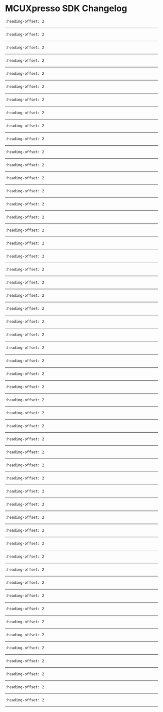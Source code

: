 # MCUXpresso SDK Changelog

```{include} ../../../../drivers/anactrl/doxygen/ChangeLog_anactrl.md
:heading-offset: 2
```
---
```{include} ../../../../drivers/aoi/doxygen/ChangeLog_aoi.md
:heading-offset: 2
```
---
```{include} ../../../../drivers/cache/cache64/doxygen/ChangeLog_cache.md
:heading-offset: 2
```
---
```{include} ../../../../drivers/cache/lpcac_n4a_mcxn/doxygen/ChangeLog_cache_lpcac.md
:heading-offset: 2
```
---
```{include} ../../../../drivers/cdog/doxygen/ChangeLog_cdog.md
:heading-offset: 2
```
---
```{include} ../../../../devices/LPC/LPC5500/LPC55S36/drivers/doxygen/ChangeLog_clock.md
:heading-offset: 2
```
---
```{include} ../../../../drivers/cmp_1/doxygen/ChangeLog_cmp.md
:heading-offset: 2
```
---
```{include} ../../../../drivers/common/doxygen/ChangeLog_common.md
:heading-offset: 2
```
---
```{include} ../../../../drivers/crc/doxygen/ChangeLog_crc.md
:heading-offset: 2
```
---
```{include} ../../../../drivers/ctimer/doxygen/ChangeLog_ctimer.md
:heading-offset: 2
```
---
```{include} ../../../../drivers/dac_1/doxygen/ChangeLog_dac.md
:heading-offset: 2
```
---
```{include} ../../../../drivers/lpc_dma/doxygen/ChangeLog_dma.md
:heading-offset: 2
```
---
```{include} ../../../../drivers/dmic/doxygen/ChangeLog_dmic.md
:heading-offset: 2
```
---
```{include} ../../../../drivers/dmic/doxygen/ChangeLog_dmic_dma.md
:heading-offset: 2
```
---
```{include} ../../../../drivers/enc/doxygen/ChangeLog_enc.md
:heading-offset: 2
```
---
```{include} ../../../../drivers/flexcomm/doxygen/ChangeLog_flexcomm.md
:heading-offset: 2
```
---
```{include} ../../../../drivers/flexspi/doxygen/ChangeLog_flexspi.md
:heading-offset: 2
```
---
```{include} ../../../../drivers/flexspi/doxygen/ChangeLog_flexspi_dma.md
:heading-offset: 2
```
---
```{include} ../../../../drivers/lpc_freqme/doxygen/ChangeLog_freqme.md
:heading-offset: 2
```
---
```{include} ../../../../drivers/gint/doxygen/ChangeLog_gint.md
:heading-offset: 2
```
---
```{include} ../../../../drivers/lpc_gpio/doxygen/ChangeLog_gpio.md
:heading-offset: 2
```
---
```{include} ../../../../drivers/hscmp/doxygen/ChangeLog_hscmp.md
:heading-offset: 2
```
---
```{include} ../../../../drivers/flexcomm/i2c/doxygen/ChangeLog_i2c.md
:heading-offset: 2
```
---
```{include} ../../../../drivers/flexcomm/i2s/doxygen/ChangeLog_i2s.md
:heading-offset: 2
```
---
```{include} ../../../../drivers/flexcomm/i2s/doxygen/ChangeLog_i2s_dma.md
:heading-offset: 2
```
---
```{include} ../../../../drivers/i3c/doxygen/ChangeLog_i3c.md
:heading-offset: 2
```
---
```{include} ../../../../drivers/i3c/doxygen/ChangeLog_i3c_dma.md
:heading-offset: 2
```
---
```{include} ../../../../drivers/inputmux/doxygen/ChangeLog_inputmux.md
:heading-offset: 2
```
---
```{include} ../../../../drivers/lpc_iocon/doxygen/ChangeLog_iocon.md
:heading-offset: 2
```
---
```{include} ../../../../drivers/iped/doxygen/ChangeLog_iped.md
:heading-offset: 2
```
---
```{include} ../../../../drivers/irtc/doxygen/ChangeLog_irtc.md
:heading-offset: 2
```
---
```{include} ../../../../drivers/itrc/doxygen/ChangeLog_itrc.md
:heading-offset: 2
```
---
```{include} ../../../../drivers/lpadc/doxygen/ChangeLog_lpadc.md
:heading-offset: 2
```
---
```{include} ../../../../drivers/mcan/doxygen/ChangeLog_mcan.md
:heading-offset: 2
```
---
```{include} ../../../../drivers/mrt/doxygen/ChangeLog_mrt.md
:heading-offset: 2
```
---
```{include} ../../../../drivers/opamp/doxygen/ChangeLog_opamp.md
:heading-offset: 2
```
---
```{include} ../../../../drivers/ostimer/doxygen/ChangeLog_ostimer.md
:heading-offset: 2
```
---
```{include} ../../../../drivers/pint/doxygen/ChangeLog_pint.md
:heading-offset: 2
```
---
```{include} ../../../../devices/LPC/LPC5500/LPC55S36/drivers/doxygen/ChangeLog_power.md
:heading-offset: 2
```
---
```{include} ../../../../drivers/powerquad/doxygen/ChangeLog_powerquad.md
:heading-offset: 2
```
---
```{include} ../../../../drivers/prince/doxygen/ChangeLog_prince.md
:heading-offset: 2
```
---
```{include} ../../../../drivers/puf_v3/doxygen/ChangeLog_puf_v3.md
:heading-offset: 2
```
---
```{include} ../../../../drivers/pwm/doxygen/ChangeLog_pwm.md
:heading-offset: 2
```
---
```{include} ../../../../devices/LPC/LPC5500/LPC55S36/drivers/doxygen/ChangeLog_reset.md
:heading-offset: 2
```
---
```{include} ../../../../drivers/sctimer/doxygen/ChangeLog_sctimer.md
:heading-offset: 2
```
---
```{include} ../../../../drivers/flexcomm/spi/doxygen/ChangeLog_spi.md
:heading-offset: 2
```
---
```{include} ../../../../drivers/flexcomm/spi/doxygen/ChangeLog_spi_dma.md
:heading-offset: 2
```
---
```{include} ../../../../drivers/sysctl/doxygen/ChangeLog_sysctl.md
:heading-offset: 2
```
---
```{include} ../../../../drivers/flexcomm/usart/doxygen/ChangeLog_usart.md
:heading-offset: 2
```
---
```{include} ../../../../drivers/flexcomm/usart/doxygen/ChangeLog_usart_dma.md
:heading-offset: 2
```
---
```{include} ../../../../drivers/utick/doxygen/ChangeLog_utick.md
:heading-offset: 2
```
---
```{include} ../../../../drivers/vref_1/doxygen/ChangeLog_vref.md
:heading-offset: 2
```
---
```{include} ../../../../drivers/wwdt/doxygen/ChangeLog_wwdt.md
:heading-offset: 2
```
---

